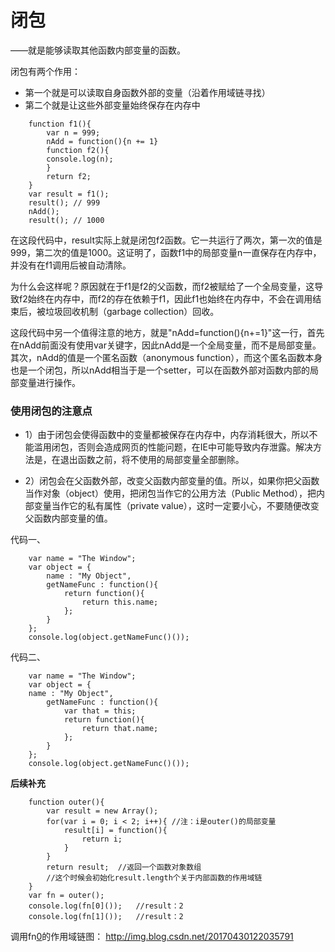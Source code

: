 # 闭包

——就是能够读取其他函数内部变量的函数。

闭包有两个作用： 
* 第一个就是可以读取自身函数外部的变量（沿着作用域链寻找） 
* 第二个就是让这些外部变量始终保存在内存中

```
	function f1(){
		var n = 999;
		nAdd = function(){n += 1}
		function f2(){
		console.log(n);
		}
		return f2;
	}
	var result = f1();
	result(); // 999
	nAdd();
	result(); // 1000
```

在这段代码中，result实际上就是闭包f2函数。它一共运行了两次，第一次的值是999，第二次的值是1000。这证明了，函数f1中的局部变量n一直保存在内存中，并没有在f1调用后被自动清除。

为什么会这样呢？原因就在于f1是f2的父函数，而f2被赋给了一个全局变量，这导致f2始终在内存中，而f2的存在依赖于f1，因此f1也始终在内存中，不会在调用结束后，被垃圾回收机制（garbage collection）回收。

这段代码中另一个值得注意的地方，就是"nAdd=function(){n+=1}"这一行，首先在nAdd前面没有使用var关键字，因此nAdd是一个全局变量，而不是局部变量。其次，nAdd的值是一个匿名函数（anonymous function），而这个匿名函数本身也是一个闭包，所以nAdd相当于是一个setter，可以在函数外部对函数内部的局部变量进行操作。


### 使用闭包的注意点

* 1）由于闭包会使得函数中的变量都被保存在内存中，内存消耗很大，所以不能滥用闭包，否则会造成网页的性能问题，在IE中可能导致内存泄露。解决方法是，在退出函数之前，将不使用的局部变量全部删除。

* 2）闭包会在父函数外部，改变父函数内部变量的值。所以，如果你把父函数当作对象（object）使用，把闭包当作它的公用方法（Public Method），把内部变量当作它的私有属性（private value），这时一定要小心，不要随便改变父函数内部变量的值。


代码一、

```
	var name = "The Window";
	var object = {
		name : "My Object",
		getNameFunc : function(){
			return function(){
				return this.name;
			};
		}
	};
	console.log(object.getNameFunc()());
```

代码二、

```
	var name = "The Window";
	var object = {
	name : "My Object",
		getNameFunc : function(){
			var that = this;
			return function(){
				return that.name;
			};
		}
	};
	console.log(object.getNameFunc()());
```



**后续补充**

```
	function outer(){
		var result = new Array();
		for(var i = 0; i < 2; i++){	//注：i是outer()的局部变量
			result[i] = function(){
				return i;
 			}
		}
		return result;	//返回一个函数对象数组
		//这个时候会初始化result.length个关于内部函数的作用域链
	}
	var fn = outer();
	console.log(fn[0]());	//result：2
	console.log(fn[1]());	//result：2
```

调用fn[0]()的作用域链图：
http://img.blog.csdn.net/20170430122035791


